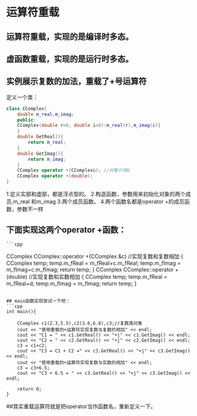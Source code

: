 #  运算符重载

## 运算符重载，实现的是编译时多态。

## 虚函数重载，实现的是运行时多态。

## 实例展示复数的加法，重载了+号运算符

定义一个类：
```cpp
class CComplex{
	double m_real,m_imag;
	public:
	CComplex(double r=0, double i=0):m_real(r),m_imag(i){
	}
	double GetReal(){
		return m_real;
	}
	double GetImag(){
		return m_imag;
	}
	CComplex operator +(CComplex&); //对象引用&
	CComplex operator +(double);
}
```
1.定义实部和虚部，都是浮点型的。
2.构造函数，参数用来初始化对象的两个成员,m_real 和m_imag
3.两个成员函数。
4.两个函数名都是operator +的成员函数，参数不一样

## 下面实现这两个operator +函数：
	```cpp
CComplex CComplex::operator +(CComplex &c) //实现复数和复数相加
{
	CComplex temp;
	temp.m_fReal = m_fReal+c.m_fReal;
	temp.m_fImag = m_fImag+c.m_fImag;
	return temp;
}
CComplex CComplex::operator +(double) //实现复数和实数相加
{
	CComplex temp;
	temp.m_fReal = m_fReal+d;
	temp.m_fImag = m_fImag;
	return temp;
}
```

## main函数实现尝试一下吧：
```cpp
int main(){

	CComplex c1(2.3,5.5),c2(3.6,6.8),c3;//复数类对象
	cout << "使用重载的+运算符实现复数与复数的相加" << endl;
	cout << "C1 = " << c1.GetReal() << "+j" << c1.GetImag() << endl;
	cout << "C2 = " << c2.GetReal() << "+j" << c2.GetImag() << endl;
	c3 = c1+c2;
	cout << "C3 = C1 + C2 =" << c3.GetReal() << "+j" << c3.GetImag() << endl;
	cout << "使用重载的+运算符实现复数与实数的相加" << endl;
	c3 = c3+6.5;
	cout << "C3 + 6.5 = " << c3.GetReal() << "+j" << c3.GetImag() << endl;

	return 0;
}
```

##其实重载运算符就是把operator当作函数名，重新定义一下。
